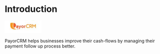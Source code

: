 # Introduction

![](.gitbook/assets/payorcrm01.jpg)

PayorCRM helps businesses improve their cash-flows by managing their payment follow up process better.

